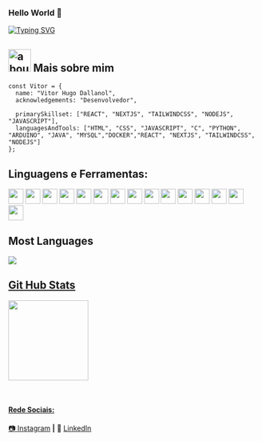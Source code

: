  
  ### Hello World 👋

[![Typing SVG](https://readme-typing-svg.herokuapp.com?font=Fira+Code&weight=600&pause=1000&center=true&vCenter=true&random=false&width=435&lines=Hi+my+name+is+Vitor+Dallanol;I'm+19+years+old;I'm+from+Brazil)](https://git.io/typing-svg)

## <img width="45" alt="about" src="https://raw.github.com/elizarov/elizarov/master/about.png"> Mais sobre mim

```JS
const Vitor = {
  name: "Vitor Hugo Dallanol",
  acknowledgements: "Desenvolvedor",
  
  primarySkillset: ["REACT", "NEXTJS", "TAILWINDCSS", "NODEJS", "JAVASCRIPT"],
  languagesAndTools: ["HTML", "CSS", "JAVASCRIPT", "C", "PYTHON", "ARDUINO", "JAVA", "MYSQL","DOCKER","REACT", "NEXTJS", "TAILWINDCSS", "NODEJS"]
};
```

## **Linguagens e Ferramentas:**  


<code><img height="30" src="https://cdn.jsdelivr.net/gh/devicons/devicon@latest/icons/html5/html5-original.svg" /></code>
<code><img height="30" src="https://cdn.jsdelivr.net/gh/devicons/devicon@latest/icons/css3/css3-original.svg" /></code>
<code><img height="30" src="https://cdn.jsdelivr.net/gh/devicons/devicon@latest/icons/javascript/javascript-original.svg" /></code>
<code><img height="30" src="https://cdn.jsdelivr.net/gh/devicons/devicon@latest/icons/c/c-original.svg" /></code>
<code><img height="30" src="https://cdn.jsdelivr.net/gh/devicons/devicon@latest/icons/python/python-original.svg"></code>
<code><img height="30" src="https://cdn.jsdelivr.net/gh/devicons/devicon@latest/icons/arduino/arduino-original.svg" /></code>
<code><img height="30" src="https://cdn.jsdelivr.net/gh/devicons/devicon@latest/icons/java/java-original.svg" /></code>
<code><img height="30" src="https://cdn.jsdelivr.net/gh/devicons/devicon@latest/icons/mysql/mysql-original.svg" /></code>
<code><img height="30" src="https://cdn.jsdelivr.net/gh/devicons/devicon@latest/icons/vscode/vscode-original.svg" /></code>
<code><img height="30" src="https://cdn.jsdelivr.net/gh/devicons/devicon@latest/icons/git/git-original.svg" /></code>
<code><img height="30" src="https://cdn.jsdelivr.net/gh/devicons/devicon@latest/icons/docker/docker-original.svg" /></code>
<code><img height="30" src="https://cdn.jsdelivr.net/gh/devicons/devicon@latest/icons/react/react-original.svg" /></code>
<code><img height="30" src="https://cdn.jsdelivr.net/gh/devicons/devicon@latest/icons/nextjs/nextjs-original.svg" /></code>
<code><img height="30" src="https://cdn.jsdelivr.net/gh/devicons/devicon@latest/icons/tailwindcss/tailwindcss-original.svg" /></code>
<code><img height="30" src="https://cdn.jsdelivr.net/gh/devicons/devicon@latest/icons/nodejs/nodejs-original.svg" /></code>
            
          






<h2 align="left"> Most Languages </h2>
<div align="left">
  <a href="https://github.com/Crautor">
  <img src="https://github-readme-stats.vercel.app/api/top-langs/?username=Crautor&theme=dark"/>
</div>

<h2 align="left"> Git Hub Stats </h2>
<div align="left">
  <a href="https://github.com/Crautor">
  <img height="160em" src="https://github-readme-stats.vercel.app/api?username=Crautor&show_icons=true&theme=dark&count_private=true"/>
</div>

[Instagram]: https://www.instagram.com/Crautor
[LinkedIn]: https://www.linkedin.com/in/VitorHugoDallanol/
<br>

#### Rede Sociais:


📷 [Instagram][Instagram] **|** 
👔 [LinkedIn][LinkedIn]
